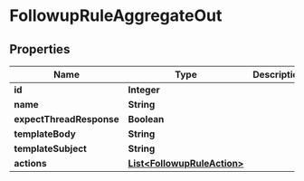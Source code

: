 

# FollowupRuleAggregateOut


## Properties

| Name | Type | Description | Notes |
|------------ | ------------- | ------------- | -------------|
|**id** | **Integer** |  |  [optional] |
|**name** | **String** |  |  [optional] |
|**expectThreadResponse** | **Boolean** |  |  [optional] |
|**templateBody** | **String** |  |  [optional] |
|**templateSubject** | **String** |  |  [optional] |
|**actions** | [**List&lt;FollowupRuleAction&gt;**](FollowupRuleAction.md) |  |  [optional] |



